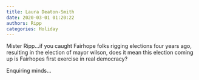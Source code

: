```yaml
---
title: Laura Deaton-Smith
date: 2020-03-01 01:20:22
authors: Ripp
categories: Holiday
---
```


 Mister Ripp...if you caught Fairhope folks rigging elections four years ago, resulting in the election of mayor wilson, does it mean this election coming up is Fairhopes first exercise in real democracy?

Enquiring minds...